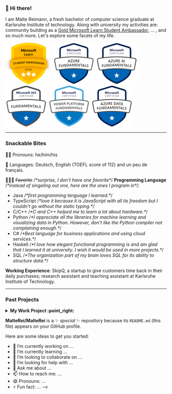 ### 👋 Hi there!
I am Malte Reimann, a fresh bachelor of computer science graduate at Karlsruhe Institute of technology. Along with university my activities are: community building as a <a href="https://studentambassadors.microsoft.com/en-US/profile/56292">Gold Microsoft Learn Student Ambassador</a>, ... , and so much more. Let's explore some facets of my life.

<a href="https://studentambassadors.microsoft.com/en-US/profile/56292"><img src="assets/badges/mlsa_gold.png" height="130px" width="auto" alt="Microsoft Learn Student Ambassador badge" /></a>
<a href="https://www.credly.com/badges/1f8180af-b439-4b43-bc6a-6b6e83849222/public_url"><img src="assets/badges/microsoft-certified-azure-fundamentals.png" height="130px" width="auto" alt="Microsoft Azure Fundamentals (AZ-900) Certification badge" /></a>
<a href="https://www.credly.com/badges/1f8180af-b439-4b43-bc6a-6b6e83849222/public_url"><img src="assets/badges/microsoft-certified-azure-ai-fundamentals.png" height="130px" width="auto" alt="Microsoft Azure AI Fundamentals (AI-900) Certification badge" /></a>
<a href="https://www.credly.com/badges/73384916-8088-4547-a6a2-14c6ef9c9f61/public_url"><img src="assets/badges/microsoft-365-certified-fundamentals.png" height="130px" width="auto" alt="Microsoft 365 Certified Fundamentals (MS-900) Certification badge" /></a>
<a href="https://www.credly.com/badges/829deac1-9b67-4dd8-a789-6333f266a775/public_url"><img src="assets/badges/microsoft-certified-power-platform-fundamentals.png" height="130px" width="auto" alt="Microsoft Power Platform Fundamentals (PL-900) Certification badge" /></a>
<a href="https://www.credly.com/badges/6939ffc3-9af9-4384-8656-6f6f72867e26/public_url"><img src="assets/badges/microsoft-certified-azure-data-fundamentals.png" height="130px" width="auto" alt="Microsoft Azure Data Fundamentals (DP-900) Certification badge" /></a>

---

### Snackable Bites
👦🏽 Pronouns: he/him/his

💬 Languages: Deutsch, English (TOEFL score of 112) and un peu de français.

👨🏽‍💻 ~~Favorite~~ /*\*surprise, I don't have one favorite\**/ **Programming Language** /*\*instead of singeling out one, here are the ones I program in\**/:

 * Java /*\*first programming language I learned.\**/
 * TypeScript /*\*love it because it is JavaScript with all its freedom but I couldn't go without the static typing.\**/
 * C/C++ /*\*C and C++ helped me to learn a lot about hardware.\**/
 * Python /*\*I appreciate all the libraries for machine learning and visualizing data in Python. However, don't like the Python compiler not complaining enough.\**/
 * C# /*\*Best language for business applications and using cloud services.\**/
 * Haskell /*\*I love how elegant functional programming is and am glad that I learned it at university. I wish it would be used in more projects.\**/
 * SQL /*\*The organization part of my brain loves SQL for its ability to structure data.\**/

**Working Experience**: SkipQ, a startup to give customers time back in their daily purchases; research assistant and teaching assistant at Karlsruhe Institute of Technology.

---

### Past Projects
<details>
<summary><b> My Work Project :point_right:</b></summary>
<br>
<img style="border-radius: 50%;" src="assets/projects/screenshots/mixed-reality-piano.png" height="412px" width="auto" alt="Screenshots of mixed reality piano application with haptic feedback, visual piano tutorial and piano recorder to investigate learning rate." />
 <img style="border-radius: 50%;" src="assets/projects/screenshots/mixed-reality-game.png" height="412px" width="auto" alt="Screenshots of mixed reality game application left with haptic feedback when holographic character walks on players hand and left without haptics." />
  <h4>Application of On-Skin Actuators for Haptic Feedback in Mixed Reality</h4>
  <b>Technologies</b>: Unity, Mixed Reality Toolkit, HoloLens 2, C#, C, PCB design, 3D printing, ESP32 microcontroller, Python for data analysis
  <br>
  <b>Further Links</b>:<img style="border-radius: 50%;" src="assets/icons/github.svg" height="32px" width="auto" alt="GitHub icon"/><a href="https://github.com/MalteRei/KIT-bachelor-thesis-piano">Piano Application Repo</a><img style="border-radius: 50%;" src="assets/icons/github.svg" height="32px" width="auto" alt="GitHub icon"/><a href="https://github.com/MalteRei/KIT-bachelor-thesis-piano">Game Repo</a>
  <br>
  <p>For my bachelor's thesis I developed and evaluated two mixed reality applications. The first application is a virtual piano learning environment in which learning through a visual tutorial or a haptic tutorial that vibrates the finger to press the next piano key with. In the second application the player has to help a character across holographic floating islands. The canyon between the islands are to wide for the character to jump by itself. Through hand tracking the player can bridge the gap with their hand. One variation of the game allows the player to feel the steps of the character walking across the players hand. Both applications run on a HoloLens 2, borrowed from <a href="https://www.media-lesson.com/">mediaLesson</a>. The hardware for the on-skin actuators for haptic feedback is based on state of the art research. They work through Lorenz force between a magnet and a circuit. The learning rate in the piano application was evaluated with a between-subject study. A diverse within-subject study gives insight into the feeling of presence of playing the game with haptic feedback.</p>
  
</details>
<!-- end work project section -->


**MalteRei/MalteRei** is a ✨ _special_ ✨ repository because its `README.md` (this file) appears on your GitHub profile.

Here are some ideas to get you started:

- 🔭 I’m currently working on ...
- 🌱 I’m currently learning ...
- 👯 I’m looking to collaborate on ...
- 🤔 I’m looking for help with ...
- 💬 Ask me about ...
- 📫 How to reach me: ...
- 😄 Pronouns: ...
- ⚡ Fun fact: ...
-->


